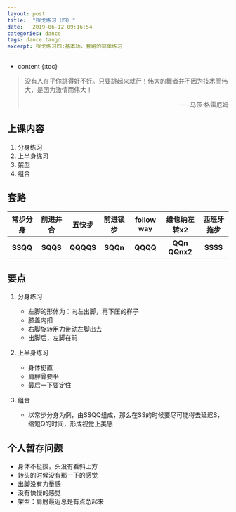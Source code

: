 ```yaml
---
layout: post
title:  "探戈练习（四）"
date:   2019-06-12 09:16:54
categories: dance
tags: dance tango
excerpt: 探戈练习四:基本功，套路的简单练习
---
```


* content
{:toc}
> 没有人在乎你跳得好不好。只要跳起来就行！伟大的舞者并不因为技术而伟大，是因为激情而伟大！
>
> <p align="right">——马莎·格雷厄姆　　</p>



## 上课内容

1. 分身练习
2. 上半身练习
3. 架型
4. 组合

## 套路


<table align="center" >
    <thead>
        <tr>
            <th>常步分身</th>
            <th>前进并合</th>
            <th>五快步</th>
            <th>前进锁步</th>
            <th>follow way</th>
            <th>维也纳左转x2</th>
            <th>西班牙拖步</th>
        </tr>
    </thead>
    <tbody>
        <tr>
            <th>SSQQ</th>
            <th>SQQS</th>
            <th>QQQQS</th>
            <th>SQQn</th>
            <th>QQQQ</th>
            <th>QQn QQnx2</th>
            <th>SSSS</th>
        </tr>
    </tbody>
</table>



## 要点

1. 分身练习
   - 左脚的形体为：向左出脚，再下压的样子
   - 膝盖内扣
   - 右脚旋转用力带动左脚出去
   - 出脚后，左脚在前

2. 上半身练习
   - 身体挺直
   - 肩胛骨要平
   - 最后一下要定住

3. 组合
   - 以常步分身为例，由SSQQ组成，那么在SS的时候要尽可能得去延迟S，缩短Q的时间，形成视觉上美感



## 个人暂存问题

   - 身体不挺拔，头没有看斜上方
   - 转头的时候没有那一下的感觉
   - 出脚没有力量感
   - 没有快慢的感觉
   - 架型：肩膀最近总是有点怂起来



